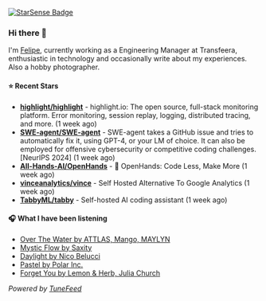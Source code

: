 <a href="https://starsense.app/developer-types" target="_blank"><img src="https://starsense.app/api/badge/?user=valtlfelipe" alt="StarSense Badge"></a>

### Hi there 👋

I'm [Felipe](https://felipevm.com), currently working as a Engineering Manager at Transfeera, enthusiastic in technology and occasionally write about my experiences. Also a hobby photographer.

#### ⭐ Recent Stars
- **[highlight/highlight](https://github.com/highlight/highlight)** - highlight.io: The open source, full-stack monitoring platform. Error monitoring, session replay, logging, distributed tracing, and more. (1 week ago)
- **[SWE-agent/SWE-agent](https://github.com/SWE-agent/SWE-agent)** - SWE-agent takes a GitHub issue and tries to automatically fix it, using GPT-4, or your LM of choice. It can also be employed for offensive cybersecurity or competitive coding challenges. [NeurIPS 2024]  (1 week ago)
- **[All-Hands-AI/OpenHands](https://github.com/All-Hands-AI/OpenHands)** - 🙌 OpenHands: Code Less, Make More (1 week ago)
- **[vinceanalytics/vince](https://github.com/vinceanalytics/vince)** - Self Hosted Alternative To Google Analytics (1 week ago)
- **[TabbyML/tabby](https://github.com/TabbyML/tabby)** - Self-hosted AI coding assistant (1 week ago)

#### 🎧 What I have been listening
- [Over The Water by ATTLAS, Mango, MAYLYN](https://open.spotify.com/track/5zXyoTtfe1YRXWeilcPcaJ)
- [Mystic Flow by Saxity](https://open.spotify.com/track/6kpqSM3DABX4FckzPWt0my)
- [Daylight by Nico Belucci](https://open.spotify.com/track/7GmDdBXzfYeAVyJYLY6jIj)
- [Pastel by Polar Inc.](https://open.spotify.com/track/5QpKqIBqSBy5ji4GPJ1UIN)
- [Forget You by Lemon &amp; Herb, Julia Church](https://open.spotify.com/track/5aFD0QPy4BQqUq39l0o5HD)

_Powered by [TuneFeed](https://tunefeed.app?ref=github.com)_



